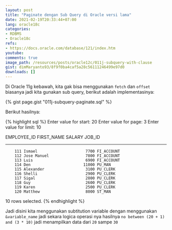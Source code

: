 ```yaml
---
layout: post
title: "Paginate dengan Sub Query di Oracle versi lama"
date: 2021-02-19T20:33:44+07:00
lang: oracle18c
categories:
- RDBMS
- Oracle18c
refs: 
- https://docs.oracle.com/database/121/index.htm
youtube: 
comments: true
image_path: /resources/posts/oracle12c/011j-subquery-with-clause
gist: dimMaryanto93/8f9f0ba4caf5a28c56111246499e97d0
downloads: []
---
```


Di Oracle 11g kebawah, kita gak bisa menggunakan `fetch` dan `offset` biasanya jadi kita gunakan sub query, berikut adalah implementasinya:

{% gist page.gist "011j-subquery-paginate.sql" %}

Berikut hasilnya:

{% highlight sql %}
Enter value for start: 20
Enter value for page: 3
Enter value for limit: 10

EMPLOYEE_ID FIRST_NAME               SALARY JOB_ID
----------- -------------------- ---------- ----------
        111 Ismael                     7700 FI_ACCOUNT
        112 Jose Manuel                7800 FI_ACCOUNT
        113 Luis                       6900 FI_ACCOUNT
        114 Den                       11000 PU_MAN
        115 Alexander                  3100 PU_CLERK
        116 Shelli                     2900 PU_CLERK
        117 Sigal                      2800 PU_CLERK
        118 Guy                        2600 PU_CLERK
        119 Karen                      2500 PU_CLERK
        120 Matthew                    8000 ST_MAN

10 rows selected.
{% endhighlight %}

Jadi disini kita menggunakan subtitution variable dengan menggunakan `&variable_name` jadi sekara logica operasi nya hasilnya `no between (20 + 1) and (3 * 10)` jadi menampilkan data dari `20` sampe `30`